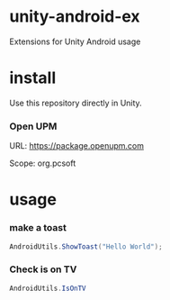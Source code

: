 # unity-android-ex
Extensions for Unity Android usage

# install
Use this repository directly in Unity.

### Open UPM
URL: https://package.openupm.com

Scope: org.pcsoft

# usage

### make a toast
```C#
AndroidUtils.ShowToast("Hello World");
```

### Check is on TV
```C#
AndroidUtils.IsOnTV
```
